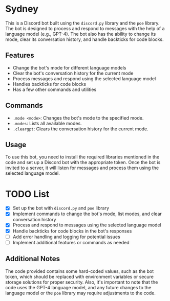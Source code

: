 # Sydney

This is a Discord bot built using the `discord.py` library and the `poe` library. The bot is designed to process and respond to messages with the help of a language model (e.g., GPT-4). The bot also has the ability to change its mode, clear its conversation history, and handle backticks for code blocks.

## Features

- Change the bot's mode for different language models
- Clear the bot's conversation history for the current mode
- Process messages and respond using the selected language model
- Handles backticks for code blocks
- Has a few other commands and utilities

## Commands

- `.mode <mode>`: Changes the bot's mode to the specified mode.
- `.modes`: Lists all available modes.
- `.cleargpt`: Clears the conversation history for the current mode.

## Usage

To use this bot, you need to install the required libraries mentioned in the code and set up a Discord bot with the appropriate token. Once the bot is invited to a server, it will listen for messages and process them using the selected language model.

# TODO List

- [x] Set up the bot with `discord.py` and `poe` library
- [x] Implement commands to change the bot's mode, list modes, and clear conversation history
- [x] Process and respond to messages using the selected language model
- [x] Handle backticks for code blocks in the bot's responses
- [ ] Add error handling and logging for potential issues
- [ ] Implement additional features or commands as needed

## Additional Notes

The code provided contains some hard-coded values, such as the bot token, which should be replaced with environment variables or secure storage solutions for proper security. Also, it's important to note that the code uses the GPT-4 language model, and any future changes to the language model or the `poe` library may require adjustments to the code.
